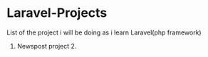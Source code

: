 # Laravel-Projects
List of the project i will be doing as i learn Laravel(php framework)

1. Newspost project
   2. 
